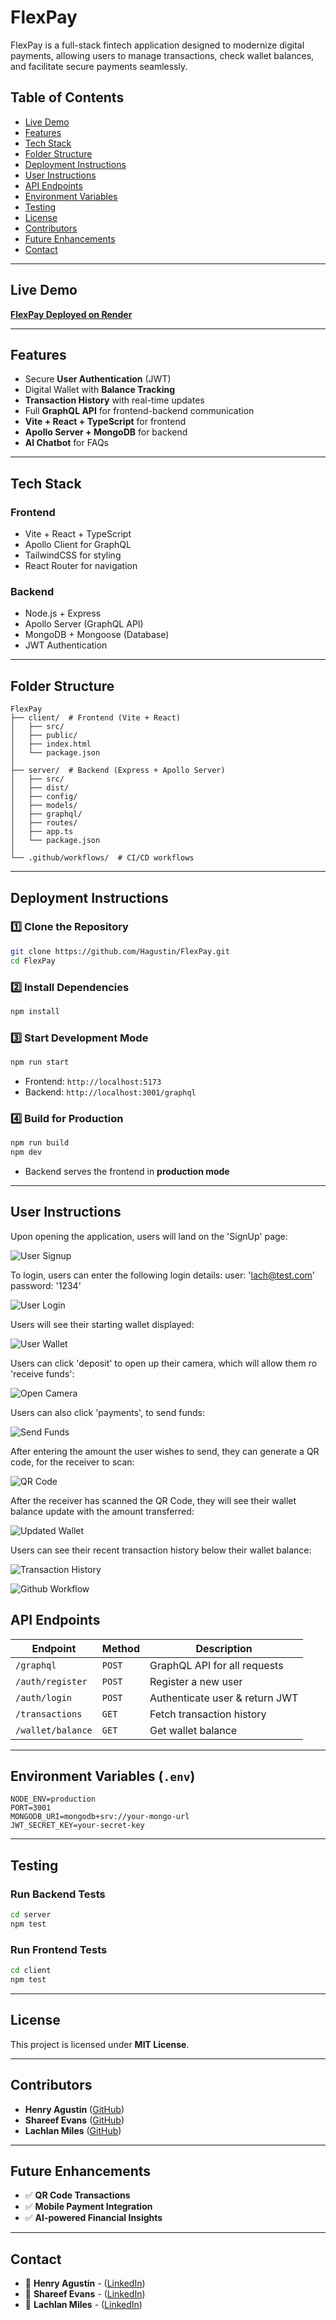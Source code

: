 # FlexPay

FlexPay is a full-stack fintech application designed to modernize digital payments, allowing users to manage transactions, check wallet balances, and facilitate secure payments seamlessly.

## Table of Contents
- [Live Demo](#live-demo)
- [Features](#features)
- [Tech Stack](#tech-stack)
- [Folder Structure](#folder-structure)
- [Deployment Instructions](#deployment-instructions)
- [User Instructions](#user-instructions)
- [API Endpoints](#api-endpoints)
- [Environment Variables](#environment-variables)
- [Testing](#testing)
- [License](#license)
- [Contributors](#contributors)
- [Future Enhancements](#future-enhancements)
- [Contact](#contact)

---

## Live Demo
**[FlexPay Deployed on Render](https://flexpay-nmt5.onrender.com/)**

---

## Features
- Secure **User Authentication** (JWT)
- Digital Wallet with **Balance Tracking**
- **Transaction History** with real-time updates
- Full **GraphQL API** for frontend-backend communication
- **Vite + React + TypeScript** for frontend
- **Apollo Server + MongoDB** for backend
- **AI Chatbot** for FAQs

---

## Tech Stack
### Frontend
- Vite + React + TypeScript
- Apollo Client for GraphQL
- TailwindCSS for styling
- React Router for navigation

### Backend
- Node.js + Express
- Apollo Server (GraphQL API)
- MongoDB + Mongoose (Database)
- JWT Authentication

---

## Folder Structure
```
FlexPay
├── client/  # Frontend (Vite + React)
│   ├── src/
│   ├── public/
│   ├── index.html
│   └── package.json
│
├── server/  # Backend (Express + Apollo Server)
│   ├── src/
│   ├── dist/
│   ├── config/
│   ├── models/
│   ├── graphql/
│   ├── routes/
│   ├── app.ts
│   └── package.json
│
└── .github/workflows/  # CI/CD workflows
```

---

## Deployment Instructions
### 1️⃣ Clone the Repository
```bash
git clone https://github.com/Hagustin/FlexPay.git
cd FlexPay
```

### 2️⃣ Install Dependencies
```bash
npm install
```

### 3️⃣ Start Development Mode
```bash
npm run start
```
- Frontend: `http://localhost:5173`
- Backend: `http://localhost:3001/graphql`

### 4️⃣ Build for Production
```bash
npm run build
npm dev
```
- Backend serves the frontend in **production mode**

---

## User Instructions

Upon opening the application, users will land on the 'SignUp' page:

![User Signup](assets/signup.jpg)

To login, users can enter the following login details: 
user: 'lach@test.com'
password: '1234'

![User Login](assets/login.jpg)

Users will see their starting wallet displayed:

![User Wallet](assets/walletZeroBalance.jpg)

Users can click 'deposit' to open up their camera, which will allow them ro 'receive funds':

![Open Camera](assets/openCamera.jpg)

Users can also click 'payments', to send funds:

![Send Funds](assets/sendFunds.jpg)

After entering the amount the user wishes to send, they can generate a QR code, for the receiver to scan:

![QR Code](assets/QRCode1.jpg)

After the receiver has scanned the QR Code, they will see their wallet balance update with the amount transferred:

![Updated Wallet](assets/updatedWalletBalance.jpg)

Users can see their recent transaction history below their wallet balance:

![Transaction History](assets/transactions.jpg)

![Github Workflow](assets/githubActions.png)


## API Endpoints
| Endpoint           | Method | Description |
|-------------------|--------|-------------|
| `/graphql`       | `POST` | GraphQL API for all requests |
| `/auth/register` | `POST` | Register a new user |
| `/auth/login`    | `POST` | Authenticate user & return JWT |
| `/transactions`  | `GET`  | Fetch transaction history |
| `/wallet/balance` | `GET`  | Get wallet balance |

---

## Environment Variables (`.env`)
```env
NODE_ENV=production
PORT=3001
MONGODB_URI=mongodb+srv://your-mongo-url
JWT_SECRET_KEY=your-secret-key
```

---

## Testing
### Run Backend Tests
```bash
cd server
npm test
```

### Run Frontend Tests
```bash
cd client
npm test
```

---

## License
This project is licensed under **MIT License**.

---

## Contributors
- **Henry Agustin** ([GitHub](https://github.com/Hagustin))
- **Shareef Evans** ([GitHub](https://github.com/shareefevans))
- **Lachlan Miles** ([GitHub](https://github.com/lachieMiles))


---

## Future Enhancements
- ✅ **QR Code Transactions**
- ✅ **Mobile Payment Integration**
- ✅ **AI-powered Financial Insights**

---

## Contact
- 📩 **Henry Agustin** - ([LinkedIn](https://www.linkedin.com/in/henry-agustin-40896374/))
- 📩 **Shareef Evans** - ([LinkedIn](https://www.linkedin.com/in/shareef-evans/))
- 📩 **Lachlan Miles** - ([LinkedIn](https://www.linkedin.com/in/lachlan-miles-b69269181/))
